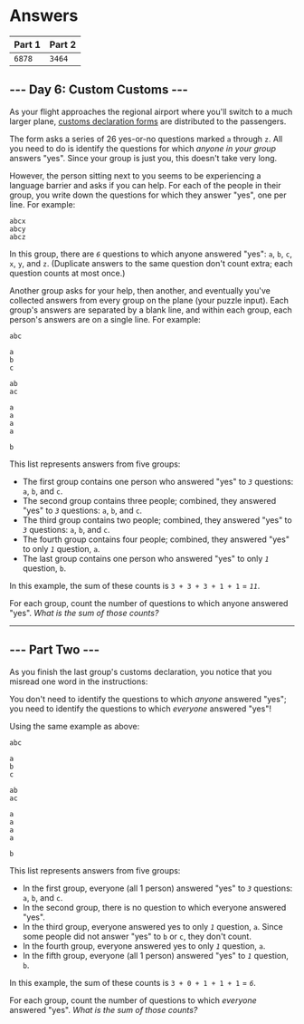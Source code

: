# Answers

| Part 1 | Part 2 |
| ------ | ------ |
| `6878` | `3464` |

## --- Day 6: Custom Customs ---
As your flight approaches the regional airport where you'll switch to a much larger plane, [customs declaration forms](https://en.wikipedia.org/wiki/Customs_declaration) are distributed to the passengers.

The form asks a series of 26 yes-or-no questions marked `a` through `z`. All you need to do is identify the questions for which _anyone in your group_ answers "yes". Since your group is just you, this doesn't take very long.

However, the person sitting next to you seems to be experiencing a language barrier and asks if you can help. For each of the people in their group, you write down the questions for which they answer "yes", one per line. For example:

    abcx
    abcy
    abcz

In this group, there are _`6`_ questions to which anyone answered "yes": `a`, `b`, `c`, `x`, `y`, and `z`. (Duplicate answers to the same question don't count extra; each question counts at most once.)

Another group asks for your help, then another, and eventually you've collected answers from every group on the plane (your puzzle input). Each group's answers are separated by a blank line, and within each group, each person's answers are on a single line. For example:

    abc

    a
    b
    c

    ab
    ac

    a
    a
    a
    a

    b

This list represents answers from five groups:

- The first group contains one person who answered "yes" to _`3`_ questions: `a`, `b`, and `c`.
- The second group contains three people; combined, they answered "yes" to _`3`_ questions: `a`, `b`, and `c`.
- The third group contains two people; combined, they answered "yes" to _`3`_ questions: `a`, `b`, and `c`.
- The fourth group contains four people; combined, they answered "yes" to only _`1`_ question, `a`.
- The last group contains one person who answered "yes" to only _`1`_ question, `b`.

In this example, the sum of these counts is `3 + 3 + 3 + 1 + 1` = _`11`_.

For each group, count the number of questions to which anyone answered "yes". _What is the sum of those counts?_

-----------------

## --- Part Two ---

As you finish the last group's customs declaration, you notice that you misread one word in the instructions:

You don't need to identify the questions to which _anyone_ answered "yes"; you need to identify the questions to which _everyone_ answered "yes"!

Using the same example as above:

    abc

    a
    b
    c

    ab
    ac

    a
    a
    a
    a

    b

This list represents answers from five groups:

- In the first group, everyone (all 1 person) answered "yes" to _`3`_ questions: `a`, `b`, and `c`.
- In the second group, there is no question to which everyone answered "yes".
- In the third group, everyone answered yes to only _`1`_ question, `a`. Since some people did not answer "yes" to `b` or `c`, they don't count.
- In the fourth group, everyone answered yes to only _`1`_ question, `a`.
- In the fifth group, everyone (all 1 person) answered "yes" to _`1`_ question, `b`.

In this example, the sum of these counts is `3 + 0 + 1 + 1 + 1` = _`6`_.

For each group, count the number of questions to which _everyone_ answered "yes". _What is the sum of those counts?_